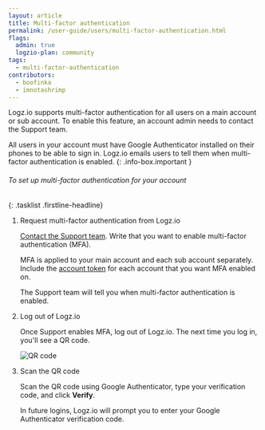 ```yaml
---
layout: article
title: Multi-factor authentication
permalink: /user-guide/users/multi-factor-authentication.html
flags:
  admin: true
  logzio-plan: community
tags:
  - multi-factor-authentication
contributors:
  - boofinka
  - imnotashrimp
---
```


Logz.io supports multi-factor authentication for all users on a main account or sub account.
To enable this feature, an account admin needs to contact the Support team.

  All users in your account must have Google Authenticator installed on their phones to be able to sign in.
  Logz.io emails users to tell them when multi-factor authentication is enabled.
  {: .info-box.important }

###### To set up multi-factor authentication for your account

{: .tasklist .firstline-headline}
1.  Request multi-factor authentication from Logz.io

    <a class="intercom-launch" href="mailto:help@logz.io">Contact the Support team</a>.
    Write that you want to enable multi-factor authentication (MFA).

    MFA is applied to your main account and each sub account separately.
    Include the [account token](https://app.logz.io/#/dashboard/settings/manage-accounts) for each account that you want MFA enabled on.

    The Support team will tell you when multi-factor authentication is enabled.

2.  Log out of Logz.io

    Once Support enables MFA, log out of Logz.io.
    The next time you log in, you'll see a QR code.

    <!-- Do yourself a favor and scan the QR code in this image. You won't be disappointed. -->
    ![QR code]({{site.baseurl}}/images/access-and-authentication/mfa--qr-code.png)

3.  Scan the QR code

    Scan the QR code using Google Authenticator, type your verification code, and click **Verify**.

    In future logins, Logz.io will prompt you to enter your Google Authenticator verification code.